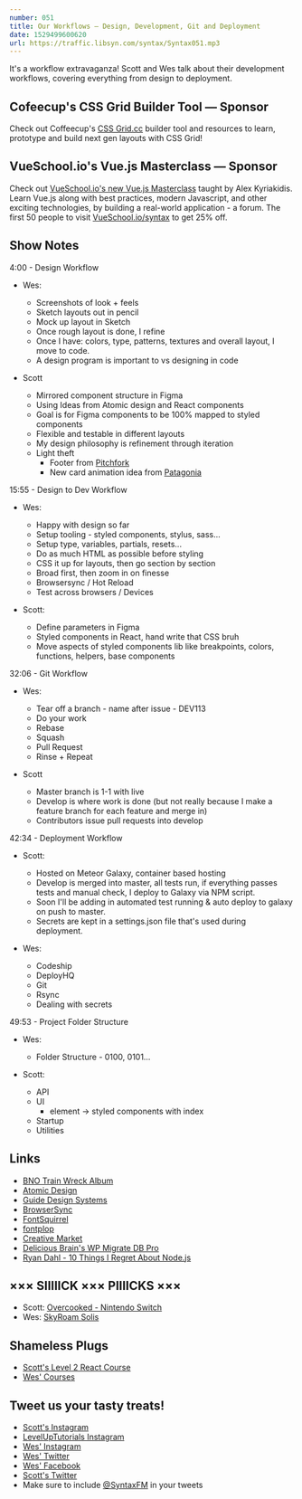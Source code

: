 ```yaml
---
number: 051
title: Our Workflows — Design, Development, Git and Deployment
date: 1529499600620
url: https://traffic.libsyn.com/syntax/Syntax051.mp3
---
```


It's a workflow extravaganza! Scott and Wes talk about their development workflows, covering everything from design to deployment.

## Cofeecup's CSS Grid Builder Tool — Sponsor

Check out Coffeecup's [CSS Grid.cc](https://cssgrid.cc/) builder tool and resources to learn, prototype and build next gen layouts with CSS Grid!

## VueSchool.io's Vue.js Masterclass — Sponsor

Check out [VueSchool.io's new Vue.js Masterclass](https://vueschool.io/) taught by Alex Kyriakidis. Learn Vue.js along with best practices, modern Javascript, and other exciting technologies, by building a real-world application - a forum. The first 50 people to visit [VueSchool.io/syntax](https://vueschool.io/syntax) to get 25% off.

## Show Notes

4:00 - Design Workflow

- Wes:

  - Screenshots of look + feels
  - Sketch layouts out in pencil
  - Mock up layout in Sketch
  - Once rough layout is done, I refine
  - Once I have: colors, type, patterns, textures and overall layout, I move to code.
  - A design program is important to vs designing in code

- Scott
  - Mirrored component structure in Figma
  - Using Ideas from Atomic design and React components
  - Goal is for Figma components to be 100% mapped to styled components
  - Flexible and testable in different layouts
  - My design philosophy is refinement through iteration
  - Light theft
    - Footer from [Pitchfork](https://pitchfork.com/)
    - New card animation idea from [Patagonia](http://www.patagonia.com/)

15:55 - Design to Dev Workflow

- Wes:

  - Happy with design so far
  - Setup tooling - styled components, stylus, sass...
  - Setup type, variables, partials, resets...
  - Do as much HTML as possible before styling
  - CSS it up for layouts, then go section by section
  - Broad first, then zoom in on finesse
  - Browsersync / Hot Reload
  - Test across browsers / Devices

- Scott:
  - Define parameters in Figma
  - Styled components in React, hand write that CSS bruh
  - Move aspects of styled components lib like breakpoints, colors, functions, helpers, base components

32:06 - Git Workflow

- Wes:

  - Tear off a branch - name after issue - DEV113
  - Do your work
  - Rebase
  - Squash
  - Pull Request
  - Rinse + Repeat

- Scott
  - Master branch is 1-1 with live
  - Develop is where work is done (but not really because I make a feature branch for each feature and merge in)
  - Contributors issue pull requests into develop

42:34 - Deployment Workflow

- Scott:

  - Hosted on Meteor Galaxy, container based hosting
  - Develop is merged into master, all tests run, if everything passes tests and manual check, I deploy to Galaxy via NPM script.
  - Soon I'll be adding in automated test running & auto deploy to galaxy on push to master.
  - Secrets are kept in a settings.json file that's used during deployment.

- Wes:
  - Codeship
  - DeployHQ
  - Git
  - Rsync
  - Dealing with secrets

49:53 - Project Folder Structure

- Wes:

  - Folder Structure - 0100, 0101…

- Scott:
  - API
  - UI
    - element -> styled components with index
  - Startup
  - Utilities

## Links

- [BNO Train Wreck Album](https://upload.wikimedia.org/wikipedia/en/thumb/3/33/BNO-trainwreck_cover.jpg/220px-BNO-trainwreck_cover.jpg)
- [Atomic Design](http://bradfrost.com/blog/post/atomic-web-design/)
- [Guide Design Systems](https://www.invisionapp.com/blog/guide-to-design-systems/)
- [BrowserSync](https://browsersync.io/)
- [FontSquirrel](https://www.fontsquirrel.com/)
- [fontplop](https://www.fontplop.com/)
- [Creative Market](https://creativemarket.com/)
- [Delicious Brain's WP Migrate DB Pro](https://deliciousbrains.com/wp-migrate-db-pro/)
- [Ryan Dahl - 10 Things I Regret About Node.js](https://www.youtube.com/watch?v=M3BM9TB-8yA)

## ××× SIIIIICK ××× PIIIICKS ×××

- Scott: [Overcooked - Nintendo Switch](https://www.nintendo.com/games/detail/overcooked-special-edition-switch)
- Wes: [SkyRoam Solis](https://www.skyroam.com?rfsn=1346968.ac598)

## Shameless Plugs

- [Scott's Level 2 React Course](https://LevelUpTutorials.com/store)
- [Wes' Courses](https://wesbos.com/courses)

## Tweet us your tasty treats!

- [Scott's Instagram](https://www.instagram.com/stolinski/)
- [LevelUpTutorials Instagram](https://www.instagram.com/LevelUpTutorials/)
- [Wes' Instagram](https://www.instagram.com/wesbos/)
- [Wes' Twitter](https://twitter.com/wesbos)
- [Wes' Facebook](https://www.facebook.com/wesbos.developer)
- [Scott's Twitter](https://twitter.com/stolinski)
- Make sure to include [@SyntaxFM](https://twitter.com/SyntaxFM) in your tweets
